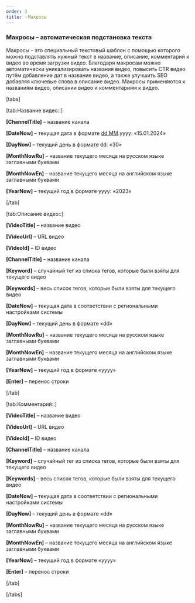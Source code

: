 ```yaml
---
order: 3
title: ✨Макросы
---
```


### **Макросы – автоматическая подстановка текста**

Макросы - это специальный текстовый шаблон с помощью которого можно подставлять нужный текст в название, описание, комментарий к видео во время загрузки видео. Благодаря макросам можно автоматически уникализировать названия видео, повысить CTR видео путём добавление дат в название видео, а также улучшить SEO добавляя ключевые слова в описание видео. Макросы применяются к названиям видео, описании видео и комментариям к видео.

[tabs]

[tab:Название видео::]

**\[ChannelTitle\]** – название канала

**\[DateNow\]** – текущая дата в формате [dd.MM](http://dd.MM).yyyy: «15.01.2024»

**\[DayNow\]** – текущий день в формате dd: «30»

**\[MonthNowRu\]** – название текущего месяца на русском языке заглавными буквами

**\[MonthNowEn\]** – название текущего месяца на английском языке заглавными буквами

**\[YearNow\]** – текущий год в формате yyyy: «2023»

[/tab]

[tab:Описание видео::]

**\[VideoTitle\]** – название видео

**\[VideoUrl\]** – URL видео

**\[VideoId\]** – ID видео

**\[ChannelTitle\]** – название канала

**\[Keyword\]** – случайный тег из списка тегов, которые были взяты для текущего видео

**\[Keywords\]** – весь список тегов, которые были взяты для текущего видео

**\[DateNow\]** – текущая дата в соответствии с региональными настройками системы

**\[DayNow\]** – текущий день в формате «dd»

**\[MonthNowRu\]** – название текущего месяца на русском языке заглавными буквами

**\[MonthNowEn\]** – название текущего месяца на английском языке заглавными буквами

**\[YearNow\]** – текущий год в формате «yyyy»

**\[Enter\]** – перенос строки

[/tab]

[tab:Комментарий::]

**\[VideoTitle\]** – название видео

**\[VideoUrl\]** – URL видео

**\[VideoId\]** – ID видео

**\[ChannelTitle\]** – название канала

**\[Keyword\]** – случайный тег из списка тегов, которые были взяты для текущего видео

**\[Keywords\]** – весь список тегов, которые были взяты для текущего видео

**\[DateNow\]** – текущая дата в соответствии с региональными настройками системы

**\[DayNow\]** – текущий день в формате «dd»

**\[MonthNowRu\]** – название текущего месяца на русском языке заглавными буквами

**\[MonthNowEn\]** – название текущего месяца на английском языке заглавными буквами

**\[YearNow\]** – текущий год в формате «yyyy»

**\[Enter\]** – перенос строки

[/tab]

[/tabs]